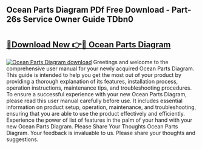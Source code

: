 ## Ocean Parts Diagram PDf Free Download - Part-26s Service Owner Guide TDbn0

# <h2><a href="http://dfhbne.blite.top/?on=Ocean+Parts+Diagram">🔗Download New 👉🔴 Ocean Parts Diagram</a></h2>

[![Ocean Parts Diagram download](https://i.imgur.com/lujVjoI.png)](http://dfhbne.blite.top/?on=Ocean+Parts+Diagram)
Greetings and welcome to the comprehensive user manual for your newly acquired Ocean Parts Diagram. This guide is intended to help you get the most out of your product by providing a thorough explanation of its features, installation process, operation instructions, maintenance tips, and troubleshooting procedures. To ensure a successful experience with your new Ocean Parts Diagram, please read this user manual carefully before use. It includes essential information on product setup, operation, maintenance, and troubleshooting, ensuring that you are able to use the product effectively and efficiently. Experience the power of list of features in the palm of your hand with your new Ocean Parts Diagram. Please Share Your Thoughts Ocean Parts Diagram. Your feedback is invaluable to us. Please share your thoughts and suggestions.
